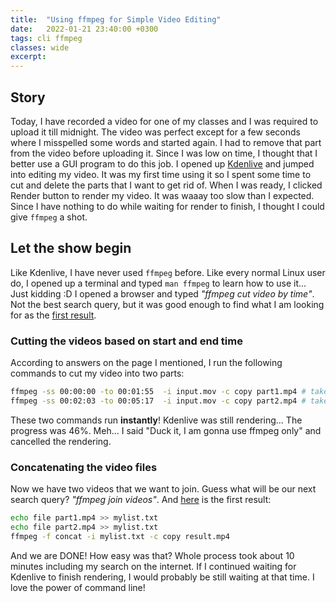 ```yaml
---
title:  "Using ffmpeg for Simple Video Editing"
date:   2022-01-21 23:40:00 +0300
tags: cli ffmpeg
classes: wide
excerpt: 
---
```


## Story
Today, I have recorded a video for one of my classes and I was required to upload it till midnight. The video was perfect except for a few seconds where I misspelled some words and started again. I had to remove that part from the video before uploading it. Since I was low on time, I thought that I better use a GUI program to do this job. I opened up [Kdenlive](https://kdenlive.org/en/) and jumped into editing my video. It was my first time using it so I spent some time to cut and delete the parts that I want to get rid of. When I was ready, I clicked Render button to render my video. It was waaay too slow than I expected. Since I have nothing to do while waiting for render to finish, I thought I could give `ffmpeg` a shot.

## Let the show begin
 Like Kdenlive, I have never used `ffmpeg` before. Like every normal Linux user do, I opened up a terminal and typed `man ffmpeg` to learn how to use it... Just kidding :D I opened a browser and typed *"ffmpeg cut video by time"*. Not the best search query, but it was good enough to find what I am looking for as the [first result](https://stackoverflow.com/questions/18444194/cutting-the-videos-based-on-start-and-end-time-using-ffmpeg). 

### Cutting the videos based on start and end time
 According to answers on the page I mentioned, I run the following commands to cut my video into two parts:
 ```bash
ffmpeg -ss 00:00:00 -to 00:01:55  -i input.mov -c copy part1.mp4 # take from 00:00 to 01:55
ffmpeg -ss 00:02:03 -to 00:05:17  -i input.mov -c copy part2.mp4 # take from 02:03 to 05:17
 ```

 These two commands run **instantly**! Kdenlive was still rendering... The progress was 46%. Meh... I said "Duck it, I am gonna use ffmpeg only" and cancelled the rendering.

### Concatenating the video files
 Now we have two videos that we want to join. Guess what will be our next search query? *"ffmpeg join videos"*. And [here](https://stackoverflow.com/questions/7333232/how-to-concatenate-two-mp4-files-using-ffmpeg) is the first result:

 ```bash
echo file part1.mp4 >> mylist.txt
echo file part2.mp4 >> mylist.txt
ffmpeg -f concat -i mylist.txt -c copy result.mp4
 ```

And we are DONE! How easy was that? Whole process took about 10 minutes including my search on the internet. If I continued waiting for Kdenlive to finish rendering, I would probably be still waiting at that time. I love the power of command line!
